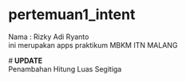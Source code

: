 # pertemuan1_intent

Nama : Rizky Adi Ryanto
<br>
ini merupakan apps praktikum MBKM ITN MALANG

#<b> UPDATE </b>
<br>
Penambahan Hitung Luas Segitiga
